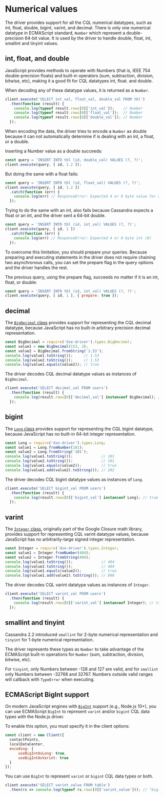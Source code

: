# Numerical values

The driver provides support for all the CQL numerical datatypes, such as int, float, double, bigint, varint, and
decimal. There is only one numerical datatype in ECMAScript standard, `Number` which represent a
double-precision 64-bit value. It is used by the driver to handle double, float, int, smallint and tinyint values.

## int, float, and double 

JavaScript provides methods to operate with Numbers (that is, IEEE 754 double-precision floats) and built-in operators
(sum, subtraction, division, bitwise, etc), making it a good fit for CQL datatypes int, float. and double.

When decoding any of these datatype values, it is returned as a `Number`.

```javascript
client.execute('SELECT int_val, float_val, double_val FROM tbl')
  .then(function (result) {
    console.log(typeof result.rows[0]['int_val']);    // Number
    console.log(typeof result.rows[0]['float_val']);  // Number
    console.log(typeof result.rows[0]['double_val']); // Number
  });
```

When encoding the data, the driver tries to encode a `Number` as double because it can not automatically determine if is
dealing with an int, a float, or a double.

Inserting a Number value as a double succeeds:

```javascript
const query = 'INSERT INTO tbl (id, double_val) VALUES (?, ?)';
client.execute(query, [ id, 1.2 ]);
```

But doing the same with a float fails:

```javascript
const query = 'INSERT INTO tbl (id, float_val) VALUES (?, ?)';
client.execute(query, [ id, 1.2 ])
  .catch(function (err) {
    console.log(err) // ResponseError: Expected 4 or 0 byte value for a float (8)
  });
```

Trying to do the same with an int, also fails because Cassandra expects a float or an int, and the driver sent a 64-bit
double.

```javascript
const query = 'INSERT INTO tbl (id, int_val) VALUES (?, ?)';
client.execute(query, [ id, 1 ])
  .catch(function (err) {
    console.log(err) // ResponseError: Expected 4 or 0 byte int (8)
  });
```

To overcome this limitation, you should prepare your queries. Because preparing and executing statements in the driver
does not require chaining two asynchronous calls, you can set the prepare flag in the query options and the driver
handles the rest.

The previous query, using the prepare flag, succeeds no matter if it is an int, float, or double:

```javascript
const query = 'INSERT INTO tbl (id, int_val) VALUES (?, ?)';
client.execute(query, [ id, 1 ], { prepare: true });
```


## decimal 

The [`BigDecimal` class](/api/module.types/class.BigDecimal/) provides support for representing the CQL decimal datatype, because JavaScript has no built-in
arbitrary precision decimal representation.

```javascript
const BigDecimal = require('dse-driver').types.BigDecimal;
const value1 = new BigDecimal(153, 2);
const value2 = BigDecimal.fromString('1.53');
console.log(value1.toString());     // 1.53
console.log(value2.toString());     // 1.53
console.log(value1.equals(value2)); // true
```

The driver decodes CQL decimal datatype values as instances of `BigDecimal`.

```javascript
client.execute('SELECT decimal_val FROM users')
  .then(function (result) {
    console.log(result.rows[0]['decimal_val'] instanceof BigDecimal); // true
  });
```

## bigint 

The [`Long` class](/api/module.types/class.Long/) provides support for representing the CQL bigint datatype, because JavaScript has no built-in 64-bit
integer representation.

```javascript
const Long = require('dse-driver').types.Long;
const value1 = Long.fromNumber(101);
const value2 = Long.fromString('101');
console.log(value1.toString());             // 101
console.log(value2.toString());             // 101
console.log(value1.equals(value2));         // true
console.log(value1.add(value2).toString()); // 202
```

The driver decodes CQL bigint datatype values as instances of `Long`.

```javascript
client.execute('SELECT bigint_val FROM users')
  .then(function (result) {
    console.log(result.rows[0]['bigint_val'] instanceof Long); // true
  });
```

## varint 

The [`Integer` class](/api/module.types/class.Integer/), originally part of the Google Closure math library, provides support for representing CQL varint
datatype values, because JavaScript has no arbitrarily-large signed integer representation.

```javascript
const Integer = require('dse-driver').types.Integer;
const value1 = Integer.fromNumber(404);
const value2 = Integer.fromString(404);
console.log(value1.toString());             // 404
console.log(value2.toString());             // 404
console.log(value1.equals(value2));         // true
console.log(value1.add(value2).toString()); // 808
```

The driver decodes CQL varint datatype values as instances of `Integer`.

```javascript
client.execute('SELECT varint_val FROM users')
  .then(function (result) {
    console.log(result.rows[0]['varint_val'] instanceof Integer); // true
  });
```

## smallint and tinyint 

Cassandra 2.2 introduced `smallint` for 2-byte numerical representation and `tinyint` for 1-byte numerical
representation.

The driver represents these types as `Number` to take advantage of the ECMAScript built-in operations for `Number` (sum,
subtraction, division, bitwise, etc).

For `tinyint`, only Numbers between -128 and 127 are valid, and for `smallint` only Numbers between -32768 and 32767.
Numbers outside valid ranges will callback with `TypeError` when executing.

## ECMAScript BigInt support

On modern JavaScript engines with [`BigInt`][bigint] support (e.g., Node.js 10+), you can use ECMAScript
`BigInt` to represent `varint` and/or `bigint` CQL data types with the Node.js driver.

To enable this option, you must specify it in the client options:

```javascript
const client = new Client({
  contactPoints,
  localDataCenter,
  encoding: { 
      useBigIntAsLong: true,
      useBigIntAsVarint: true
  }
});
```

You can use `BigInt` to represent `varint` or `bigint` CQL data types or both.

```javascript
client.execute('SELECT varint_value FROM table')
  .then(rs => console.log(typeof rs.rows[0]['varint_value'])); // "bigint"
```

[bigint]: https://github.com/tc39/proposal-bigint
